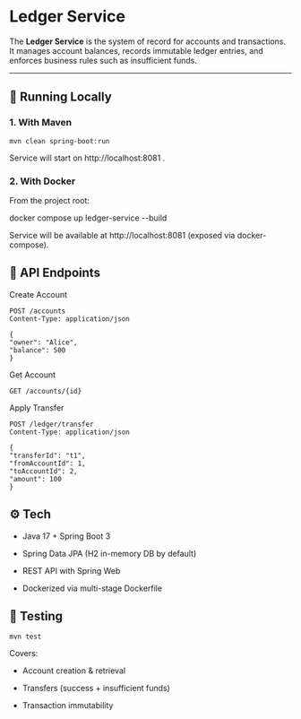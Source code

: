 # Ledger Service

The **Ledger Service** is the system of record for accounts and transactions.  
It manages account balances, records immutable ledger entries, and enforces business rules such as insufficient funds.

---

## 🚀 Running Locally

### 1. With Maven
```
mvn clean spring-boot:run
```
Service will start on http://localhost:8081
.

### 2. With Docker

From the project root:

docker compose up ledger-service --build


Service will be available at http://localhost:8081
 (exposed via docker-compose).

## 📌 API Endpoints

Create Account
```
POST /accounts
Content-Type: application/json

{
"owner": "Alice",
"balance": 500
}
```

Get Account
```
GET /accounts/{id}
```
Apply Transfer

```
POST /ledger/transfer
Content-Type: application/json

{
"transferId": "t1",
"fromAccountId": 1,
"toAccountId": 2,
"amount": 100
}
```

## ⚙️ Tech

* Java 17 + Spring Boot 3

* Spring Data JPA (H2 in-memory DB by default)

* REST API with Spring Web

* Dockerized via multi-stage Dockerfile

## 🧪 Testing

```
mvn test
```

Covers:

- Account creation & retrieval

- Transfers (success + insufficient funds)

- Transaction immutability
